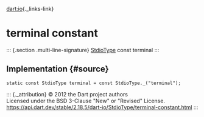 [dart:io](../../dart-io/dart-io-library){._links-link}

terminal constant
=================

::: {.section .multi-line-signature}
[StdioType](../stdiotype-class) const terminal
:::

Implementation {#source}
--------------

``` {.language-dart data-language="dart"}
static const StdioType terminal = const StdioType._("terminal");
```

::: {._attribution}
© 2012 the Dart project authors\
Licensed under the BSD 3-Clause \"New\" or \"Revised\" License.\
<https://api.dart.dev/stable/2.18.5/dart-io/StdioType/terminal-constant.html>
:::
